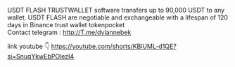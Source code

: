 USDT FLASH TRUSTWALLET software  transfers up to 90,000 USDT to any wallet. 
USDT FLASH are negotiable and exchangeable with a lifespan of 120 days in Binance trust wallet tokenpocket   
Contact telegram : 
http://T.me/dylannebek

link youtube 👇
https://youtube.com/shorts/KBlUML-d1QE?si=SnuqYkwEbPOlezI4
